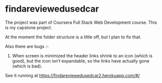 # findareviewedusedcar

The project was part of Coursera Full Stack Web Development course. This is my capstone project.

At the moment the folder structure is a little off, but I plan to fix that.

Also there are bugs :-

1. When screen is minimized the header links shrink to an icon (which is good), but the icon isn't expandable, 
so the links have actually gone (which is bad).


See it running at https://findareviewedusedcar2.herokuapp.com/#/
